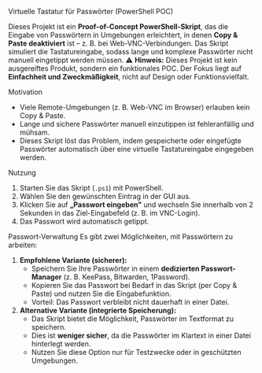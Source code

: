 Virtuelle Tastatur für Passwörter (PowerShell POC)


Dieses Projekt ist ein **Proof-of-Concept PowerShell-Skript**, das die Eingabe von Passwörtern in Umgebungen erleichtert, in denen **Copy & Paste deaktiviert** ist – z. B. bei Web-VNC-Verbindungen. Das Skript simuliert die Tastatureingabe, sodass lange und komplexe Passwörter nicht manuell eingetippt werden müssen.
⚠️ **Hinweis:** Dieses Projekt ist kein ausgereiftes Produkt, sondern ein funktionales POC. Der Fokus liegt auf **Einfachheit und Zweckmäßigkeit**, nicht auf Design oder Funktionsvielfalt.

Motivation
* Viele Remote-Umgebungen (z. B. Web-VNC im Browser) erlauben kein Copy & Paste.
* Lange und sichere Passwörter manuell einzutippen ist fehleranfällig und mühsam.
* Dieses Skript löst das Problem, indem gespeicherte oder eingefügte Passwörter automatisch über eine virtuelle Tastatureingabe eingegeben werden.
  

Nutzung
1. Starten Sie das Skript (`.ps1`) mit PowerShell.
2. Wählen Sie den gewünschten Eintrag in der GUI aus.
3. Klicken Sie auf **„Passwort eingeben"** und wechseln Sie innerhalb von 2 Sekunden in das Ziel-Eingabefeld (z. B. im VNC-Login).
4. Das Passwort wird automatisch getippt.
   
Passwort-Verwaltung
Es gibt zwei Möglichkeiten, mit Passwörtern zu arbeiten:
1. **Empfohlene Variante (sicherer):**
   * Speichern Sie Ihre Passwörter in einem **dedizierten Passwort-Manager** (z. B. KeePass, Bitwarden, 1Password).
   * Kopieren Sie das Passwort bei Bedarf in das Skript (per Copy & Paste) und nutzen Sie die Eingabefunktion.
   * Vorteil: Das Passwort verbleibt nicht dauerhaft in einer Datei.
2. **Alternative Variante (integrierte Speicherung):**
   * Das Skript bietet die Möglichkeit, Passwörter im Textformat zu speichern.
   * Dies ist **weniger sicher**, da die Passwörter im Klartext in einer Datei hinterlegt werden.
   * Nutzen Sie diese Option nur für Testzwecke oder in geschützten Umgebungen.
